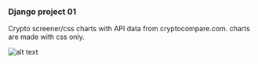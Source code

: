 ### Django project 01 
Crypto screener/css charts with API data from cryptocompare.com. charts are made with css only. 

![alt text](https://github.com/illuzka/screener_01/blob/master/screener.png)
